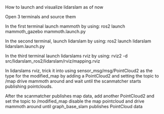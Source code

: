 How to launch and visualize lidarslam as of now

Open 3 terminals and source them 

In the first terminal launch mammoth by using:
	ros2 launch mammoth_gazebo mammoth.launch.py
	
In the second terminal, launch lidarslam by using:
	ros2 launch lidarslam lidarslam.launch.py
	
In the third terminal launch lidarslams rviz by using:
	rviz2 -d src/lidarslam_ros2/lidarslam/rviz/mapping.rviz 

In lidarslams rviz, trick it into using sensor_msg/msg/PointCloud2 
as the type for the modified_map by adding a PointCloud2 and setting the topic to /map
drive mammoth around and wait until the scanmatcher starts publishing pointclouds.

After the scanmatcher publishes map data, add another PointCloud2 and set the topic to /modified_map
disable the map pointcloud and drive mammoth around until graph_base_slam publishes PointCloud data
